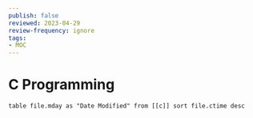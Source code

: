 ```yaml
---
publish: false
reviewed: 2023-04-29
review-frequency: ignore
tags:
- MOC
---
```

# C Programming
```dataview
table file.mday as "Date Modified" from [[c]] sort file.ctime desc
```
